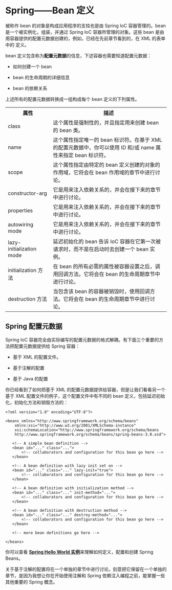 # Spring——Bean 定义 

被称作 bean 的对象是构成应用程序的支柱也是由 Spring IoC 容器管理的。bean 是一个被实例化，组装，并通过 Spring IoC 容器所管理的对象。这些 bean 是由用容器提供的配置元数据创建的，例如，已经在先前章节看到的，在 XML 的表单中的 <bean/> 定义。 

bean 定义包含称为**配置元数据**的信息，下述容器也需要知道配置元数据：

- 如何创建一个 bean

- bean 的生命周期的详细信息

- bean 的依赖关系

上述所有的配置元数据转换成一组构成每个 bean 定义的下列属性。

<table class="table table-bordered">
<tr><th class="thirtypct">属性</th><th>描述</th></tr>
<tr><td>class</td><td>这个属性是强制性的，并且指定用来创建 bean 的 bean 类。</td></tr>
<tr><td>name</td><td>这个属性指定唯一的 bean 标识符。在基于 XML 的配置元数据中，你可以使用 ID 和/或 name 属性来指定 bean 标识符。</td></tr>
<tr><td>scope</td><td>这个属性指定由特定的 bean 定义创建的对象的作用域，它将会在 bean 作用域的章节中进行讨论。</td></tr>
<tr><td style="width:28%;">constructor-arg</td><td>它是用来注入依赖关系的，并会在接下来的章节中进行讨论。</td></tr>
<tr><td>properties</td><td>它是用来注入依赖关系的，并会在接下来的章节中进行讨论。</td></tr>
<tr><td>autowiring mode</td><td>它是用来注入依赖关系的，并会在接下来的章节中进行讨论。</td></tr>
<tr><td>lazy-initialization mode</td><td>延迟初始化的 bean 告诉 IoC 容器在它第一次被请求时，而不是在启动时去创建一个 bean 实例。</td></tr>
<tr><td>initialization 方法</td><td>在 bean 的所有必需的属性被容器设置之后，调用回调方法。它将会在 bean 的生命周期章节中进行讨论。</td></tr>
<tr><td>destruction 方法</td><td>当包含该 bean 的容器被销毁时，使用回调方法。它将会在 bean 的生命周期章节中进行讨论。</td></tr>
</table>


## Spring 配置元数据 

Spring IoC 容器完全由实际编写的配置元数据的格式解耦。有下面三个重要的方法把配置元数据提供给 Spring 容器： 

- 基于 XML 的配置文件。

- 基于注解的配置

- 基于 Java 的配置 

你已经看到了如何把基于 XML 的配置元数据提供给容器，但是让我们看看另一个基于 XML 配置文件的例子，这个配置文件中有不同的 bean 定义，包括延迟初始化，初始化方法和销毁方法的：

```
<?xml version="1.0" encoding="UTF-8"?>

<beans xmlns="http://www.springframework.org/schema/beans"
    xmlns:xsi="http://www.w3.org/2001/XMLSchema-instance"
    xsi:schemaLocation="http://www.springframework.org/schema/beans
    http://www.springframework.org/schema/beans/spring-beans-3.0.xsd">

   <!-- A simple bean definition -->
   <bean id="..." class="...">
       <!-- collaborators and configuration for this bean go here -->
   </bean>

   <!-- A bean definition with lazy init set on -->
   <bean id="..." class="..." lazy-init="true">
       <!-- collaborators and configuration for this bean go here -->
   </bean>

   <!-- A bean definition with initialization method -->
   <bean id="..." class="..." init-method="...">
       <!-- collaborators and configuration for this bean go here -->
   </bean>

   <!-- A bean definition with destruction method -->
   <bean id="..." class="..." destroy-method="...">
       <!-- collaborators and configuration for this bean go here -->
   </bean>

   <!-- more bean definitions go here -->

</beans>
```

你可以查看 [**Spring Hello World 实例**](http://www.tutorialspoint.com/spring/spring_hello_world_example.htm)来理解如何定义，配置和创建 Spring Beans。

关于基于注解的配置将在一个单独的章节中进行讨论。刻意把它保留在一个单独的章节，是因为我想让你在开始使用注解和 Spring 依赖注入编程之前，能掌握一些其他重要的 Spring 概念。

